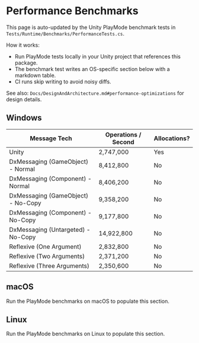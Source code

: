 # Performance Benchmarks

This page is auto-updated by the Unity PlayMode benchmark tests in `Tests/Runtime/Benchmarks/PerformanceTests.cs`.

How it works:

- Run PlayMode tests locally in your Unity project that references this package.
- The benchmark test writes an OS-specific section below with a markdown table.
- CI runs skip writing to avoid noisy diffs.

See also: `Docs/DesignAndArchitecture.md#performance-optimizations` for design details.

## Windows

| Message Tech                       | Operations / Second | Allocations? |
| ---------------------------------- | ------------------- | ------------ |
| Unity                              | 2,747,000           | Yes          |
| DxMessaging (GameObject) - Normal  | 8,412,800           | No           |
| DxMessaging (Component) - Normal   | 8,406,200           | No           |
| DxMessaging (GameObject) - No-Copy | 9,358,200           | No           |
| DxMessaging (Component) - No-Copy  | 9,177,800           | No           |
| DxMessaging (Untargeted) - No-Copy | 14,922,800          | No           |
| Reflexive (One Argument)           | 2,832,800           | No           |
| Reflexive (Two Arguments)          | 2,371,200           | No           |
| Reflexive (Three Arguments)        | 2,350,600           | No           |

## macOS

Run the PlayMode benchmarks on macOS to populate this section.

## Linux

Run the PlayMode benchmarks on Linux to populate this section.
